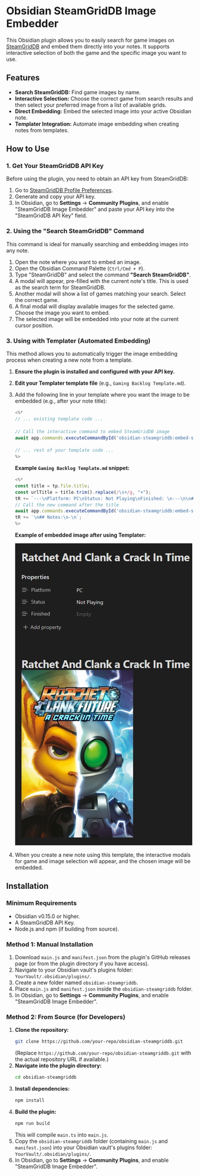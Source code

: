 # Obsidian SteamGridDB Image Embedder

This Obsidian plugin allows you to easily search for game images on [SteamGridDB](https://www.steamgriddb.com/) and embed them directly into your notes. It supports interactive selection of both the game and the specific image you want to use.

## Features

*   **Search SteamGridDB:** Find game images by name.
*   **Interactive Selection:** Choose the correct game from search results and then select your preferred image from a list of available grids.
*   **Direct Embedding:** Embed the selected image into your active Obsidian note.
*   **Templater Integration:** Automate image embedding when creating notes from templates.

## How to Use

### 1. Get Your SteamGridDB API Key

Before using the plugin, you need to obtain an API key from SteamGridDB:
1.  Go to [SteamGridDB Profile Preferences](https://www.steamgriddb.com/profile/preferences/api).
2.  Generate and copy your API key.
3.  In Obsidian, go to **Settings** -> **Community Plugins**, and enable "SteamGridDB Image Embedder" and paste your API key into the "SteamGridDB API Key" field.

### 2. Using the "Search SteamGridDB" Command

This command is ideal for manually searching and embedding images into any note.

1.  Open the note where you want to embed an image.
2.  Open the Obsidian Command Palette (`Ctrl/Cmd + P`).
3.  Type "SteamGridDB" and select the command **"Search SteamGridDB"**.
4.  A modal will appear, pre-filled with the current note's title. This is used as the search term for SteamGridDB.
5.  Another modal will show a list of games matching your search. Select the correct game.
6.  A final modal will display available images for the selected game. Choose the image you want to embed.
7.  The selected image will be embedded into your note at the current cursor position.

### 3. Using with Templater (Automated Embedding)

This method allows you to automatically trigger the image embedding process when creating a new note from a template.

1.  **Ensure the plugin is installed and configured with your API key.**
2.  **Edit your Templater template file** (e.g., `Gaming Backlog Template.md`).
3.  Add the following line in your template where you want the image to be embedded (e.g., after your note title):

    ```javascript
    <%*
    // ... existing template code ...

    // Call the interactive command to embed SteamGridDB image
    await app.commands.executeCommandById('obsidian-steamgriddb:embed-steamgriddb-image-for-note');

    // ... rest of your template code ...
    %>
    ```

    **Example `Gaming Backlog Template.md` snippet:**

    ```javascript
    <%*
    const title = tp.file.title;
    const urlTitle = title.trim().replace(/\s+/g, "+");
    tR += `---\nPlatform: PC\nStatus: Not Playing\nFinished: \n---\n\n# ${title}\n\n`;
    // Call the new command after the title
    await app.commands.executeCommandById('obsidian-steamgriddb:embed-steamgriddb-image-for-note');
    tR += `\n## Notes:\n-\n`;
    %>
    ```

    **Example of embedded image after using Templater:**

    ![Image Example](image_example.jpg)

4.  When you create a new note using this template, the interactive modals for game and image selection will appear, and the chosen image will be embedded.

## Installation

### Minimum Requirements

*   Obsidian v0.15.0 or higher.
*   A SteamGridDB API Key.
*   Node.js and npm (if building from source).

### Method 1: Manual Installation

1.  Download `main.js` and `manifest.json` from the plugin's GitHub releases page (or from the plugin directory if you have access).
2.  Navigate to your Obsidian vault's plugins folder: `YourVault/.obsidian/plugins/`.
3.  Create a new folder named `obsidian-steamgriddb`.
4.  Place `main.js` and `manifest.json` inside the `obsidian-steamgriddb` folder.
5.  In Obsidian, go to **Settings** -> **Community Plugins**, and enable "SteamGridDB Image Embedder".

### Method 2: From Source (for Developers)

1.  **Clone the repository:**
    ```bash
    git clone https://github.com/your-repo/obsidian-steamgriddb.git
    ```
    (Replace `https://github.com/your-repo/obsidian-steamgriddb.git` with the actual repository URL if available.)
2.  **Navigate into the plugin directory:**
    ```bash
    cd obsidian-steamgriddb
    ```
3.  **Install dependencies:**
    ```bash
    npm install
    ```
4.  **Build the plugin:**
    ```bash
    npm run build
    ```
    This will compile `main.ts` into `main.js`.
5.  Copy the `obsidian-steamgriddb` folder (containing `main.js` and `manifest.json`) into your Obsidian vault's plugins folder: `YourVault/.obsidian/plugins/`.
6.  In Obsidian, go to **Settings** -> **Community Plugins**, and enable "SteamGridDB Image Embedder".

